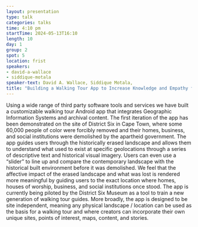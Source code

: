 ```yaml
---
layout: presentation
type: talk
categories: talks
time: 4:10 pm
startTime: 2024-05-13T16:10
length: 10
day: 1
group: 2
spot: 5
location: frist
speakers:
- david-a-wallace
- siddique-motala
speaker-text: David A. Wallace, Siddique Motala, 
title: "Building a Walking Tour App to Increase Knowledge and Empathy for Complex Historical Sites"
---
```

Using a wide range of third party software tools and services we have built a customizable walking tour Android app that integrates Geographic Information Systems and archival content. The first iteration of the app has been demonstrated on the site of District Six in Cape Town, where some 60,000 people of color were forcibly removed and their homes, business, and social institutions were demolished by the apartheid government. The app guides users through the historically erased landscape and allows them to understand what used to exist at specific geolocations through a series of descriptive text and historical visual imagery. Users can even use a “slider” to line up and compare the contemporary landscape with the historical built environment before it was demolished. We feel that the affective impact of the erased landscape and what was lost is rendered more meaningful by guiding users to the exact location where homes, houses of worship, business, and social institutions once stood. The app is currently being piloted by the District Six Museum as a tool to train a new generation of walking tour guides. More broadly, the app is designed to be site independent, meaning any physical landscape / location can be used as the basis for a walking tour and where creators can incorporate their own unique sites, points of interest, maps, content, and stories.
